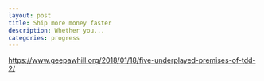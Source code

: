 ```yaml
---
layout: post
title: Ship more money faster
description: Whether you...
categories: progress
---
```


https://www.geepawhill.org/2018/01/18/five-underplayed-premises-of-tdd-2/

